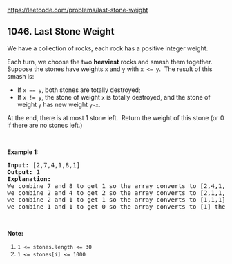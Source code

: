https://leetcode.com/problems/last-stone-weight

## 1046. Last Stone Weight

<div><p>We have a collection of rocks, each rock has a positive integer weight.</p>
<p>Each turn, we choose the two <strong>heaviest</strong> rocks and smash them together.  Suppose the stones have weights <code>x</code> and <code>y</code> with <code>x &lt;= y</code>.  The result of this smash is:</p>
<ul>
<li>If <code>x == y</code>, both stones are totally destroyed;</li>
<li>If <code>x != y</code>, the stone of weight <code>x</code> is totally destroyed, and the stone of weight <code>y</code> has new weight <code>y-x</code>.</li>
</ul>
<p>At the end, there is at most 1 stone left.  Return the weight of this stone (or 0 if there are no stones left.)</p>
<p> </p>
<p><strong>Example 1:</strong></p>
<pre><strong>Input: </strong>[2,7,4,1,8,1]
<strong>Output: </strong>1
<strong>Explanation: </strong>
We combine 7 and 8 to get 1 so the array converts to [2,4,1,1,1] then,
we combine 2 and 4 to get 2 so the array converts to [2,1,1,1] then,
we combine 2 and 1 to get 1 so the array converts to [1,1,1] then,
we combine 1 and 1 to get 0 so the array converts to [1] then that's the value of last stone.</pre>
<p> </p>
<p><strong>Note:</strong></p>
<ol>
<li><code>1 &lt;= stones.length &lt;= 30</code></li>
<li><code>1 &lt;= stones[i] &lt;= 1000</code></li>
</ol></div>
